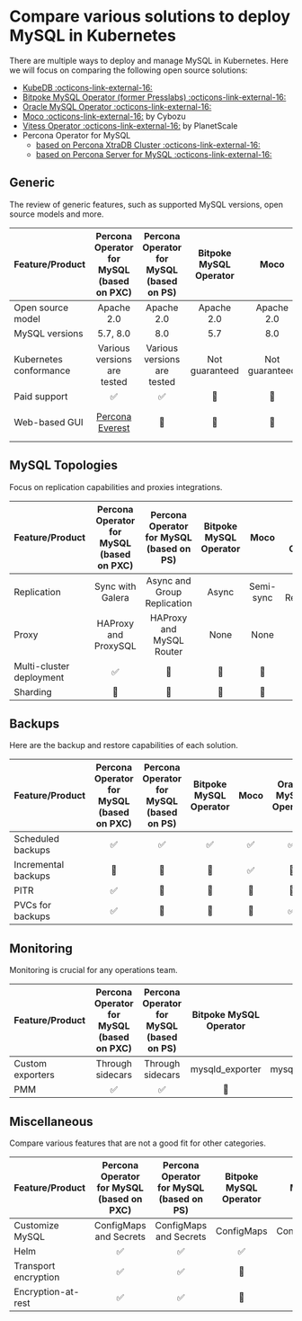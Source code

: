 # Compare various solutions to deploy MySQL in Kubernetes

There are multiple ways to deploy and manage MySQL in Kubernetes. Here we will focus on comparing the following open source solutions:

* [KubeDB :octicons-link-external-16:](https://github.com/kubedb)
* [Bitpoke MySQL Operator (former Presslabs) :octicons-link-external-16:](https://github.com/bitpoke/mysql-operator/)
* [Oracle MySQL Operator :octicons-link-external-16:](https://github.com/mysql/mysql-operator)
* [Moco :octicons-link-external-16:](https://github.com/cybozu-go/moco) by Cybozu
* [Vitess Operator :octicons-link-external-16:](https://github.com/planetscale/vitess-operator) by PlanetScale
* Percona Operator for MySQL
    * [based on Percona XtraDB Cluster :octicons-link-external-16:](https://github.com/percona/percona-xtradb-cluster-operator/)
    * [based on Percona Server for MySQL :octicons-link-external-16:](https://github.com/percona/percona-server-mysql-operator/)

## Generic

The review of generic features, such as supported MySQL versions, open source models and more.

| Feature/Product        | Percona Operator for MySQL  (based on PXC) | Percona Operator for MySQL (based on PS) | Bitpoke MySQL Operator |      Moco      | Oracle MySQL Operator |    Vitess      |
|------------------------|:------------------------------------------:|:----------------------------------------:|:----------------------:|:--------------:|:---------------------:|:--------------:|
| Open source model      |                 Apache 2.0                 |                Apache 2.0                |       Apache 2.0       |   Apache 2.0   |       Apache 2.0      |   Apache 2.0   |
| MySQL versions         |                  5.7, 8.0                  |                    8.0                   |           5.7          |       8.0      |          8.0          |    5.7, 8.0    |
| Kubernetes conformance |         Various versions are tested        |        Various versions are tested       |     Not guaranteed     | Not guaranteed |     Not guaranteed    | Not guaranteed |
| Paid support           |             :white_check_mark:             |            :white_check_mark:            |     :no_entry_sign:    | :no_entry_sign:|  :white_check_mark:   | :no_entry_sign:|
| Web-based GUI          |  [Percona Everest](https://docs.percona.com/everest/index.html) |   :no_entry_sign:   |     :no_entry_sign:    | :no_entry_sign:| [Oracle Enterprise Manager](https://www.mysql.com/products/enterprise/em.html) | :no_entry_sign:|

## MySQL Topologies

Focus on replication capabilities and proxies integrations.

| Feature/Product          | Percona Operator for MySQL  (based on PXC) | Percona Operator for MySQL (based on PS) | Bitpoke MySQL Operator |      Moco     | Oracle MySQL Operator |    Vitess        |
|--------------------------|:------------------------------------------:|:----------------------------------------:|:----------------------:|:-------------:|:---------------------:|:----------------:|
| Replication              |              Sync with Galera              |        Async and Group Replication       |          Async         |   Semi-sync   |   Group Replication   |     Async        |
| Proxy                    |            HAProxy and ProxySQL            |         HAProxy and MySQL Router         |          None          |     None      |      MySQL Router     |     VTGate       |
| Multi-cluster deployment |             :white_check_mark:             |              :no_entry_sign:             |     :no_entry_sign:    |:no_entry_sign:|     :no_entry_sign:   | :no_entry_sign:  |
| Sharding                 |              :no_entry_sign:               |              :no_entry_sign:             |     :no_entry_sign:    |:no_entry_sign:|     :no_entry_sign:   |:white_check_mark:|

## Backups

Here are the backup and restore capabilities of each solution.

| Feature/Product     | Percona Operator for MySQL  (based on PXC) | Percona Operator for MySQL (based on PS) | Bitpoke MySQL Operator |       Moco       | Oracle MySQL Operator |      Vitess      |
|---------------------|:------------------------------------------:|:----------------------------------------:|:----------------------:|:----------------:|:---------------------:|:----------------:|
| Scheduled backups   |             :white_check_mark:             |            :white_check_mark:            |   :white_check_mark:   |:white_check_mark:|     :white_check_mark:     |:white_check_mark:|
| Incremental backups |               :no_entry_sign:              |              :no_entry_sign:             |     :no_entry_sign:    |:white_check_mark:|     :no_entry_sign:   | :no_entry_sign:  |
| PITR                |             :white_check_mark:             |              :no_entry_sign:             |     :no_entry_sign:    | :no_entry_sign:  |     :no_entry_sign:   | :no_entry_sign:  |
| PVCs for backups    |             :white_check_mark:             |              :no_entry_sign:             |     :no_entry_sign:    | :no_entry_sign:  |     :white_check_mark:    | :no_entry_sign:  |

## Monitoring

Monitoring is crucial for any operations team.

| Feature/Product    | Percona Operator for MySQL  (based on PXC) | Percona Operator for MySQL (based on PS) | Bitpoke MySQL Operator |       Moco      | Oracle MySQL Operator |     Vitess    |
|--------------------|:------------------------------------------:|:----------------------------------------:|:----------------------:|:---------------:|:---------------------:|:-------------:|
| Custom exporters   |              Through sidecars              |             Through sidecars             |     mysqld_exporter    | mysqld_exporter |     :no_entry_sign:   |:no_entry_sign:|
| PMM                |             :white_check_mark:             |            :white_check_mark:            |     :no_entry_sign:    | :no_entry_sign: |     :no_entry_sign:   |:no_entry_sign:|

## Miscellaneous

Compare various features that are not a good fit for other categories.

| Feature/Product      | Percona Operator for MySQL  (based on PXC) | Percona Operator for MySQL (based on PS) | Bitpoke MySQL Operator |       Moco       | Oracle MySQL Operator |      Vitess      |
|----------------------|:------------------------------------------:|:----------------------------------------:|:----------------------:|:----------------:|:---------------------:|:----------------:|
| Customize MySQL      |           ConfigMaps and Secrets           |          ConfigMaps and Secrets          |       ConfigMaps       |    ConfigMaps    |      ConfigMaps       | :no_entry_sign:  |
| Helm                 |             :white_check_mark:             |            :white_check_mark:            |   :white_check_mark:   |:white_check_mark:|  :white_check_mark:   | :no_entry_sign:  |
| Transport encryption |             :white_check_mark:             |            :white_check_mark:            |     :no_entry_sign:    | :no_entry_sign:  |  :white_check_mark:   |:white_check_mark:|
| Encryption-at-rest   |             :white_check_mark:             |            :white_check_mark:            |     :no_entry_sign:    | :no_entry_sign:  |     :no_entry_sign:   | :no_entry_sign:  |
